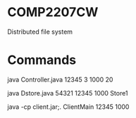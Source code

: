 # COMP2207CW  

Distributed file system

# Commands  

java Controller.java 12345 3 1000 20  

java Dstore.java 54321 12345 1000 Store1  

java -cp client.jar;. ClientMain 12345 1000
